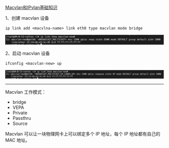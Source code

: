 
[Macvlan和IPvlan基础知识](https://mp.weixin.qq.com/s/r_CuqjypaaMRDZfW-RHjxw)

1、创建 macvlan 设备
```shell
ip link add <macvlna-name> link eth0 type macvlan mode bridge
```
![img.png](img.png)


2、启动 macvlan 设备
```shell
ifconfig <macvlan-new> up
```
![img_1.png](img_1.png)

---
Macvlan 工作模式：
- bridge
- VEPA
- Private
- Passthru
- Source

Macvlan 可以让一块物理网卡上可以绑定多个 IP 地址，每个 IP 地址都有自己的 MAC 地址。

